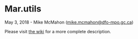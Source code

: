 # Mar.utils

May 3, 2018 - Mike McMahon (mike.mcmahon@dfo-mpo.gc.ca)

Please visit [the wiki](https://github.com/Maritimes/Mar.utils/wiki/home) for a more complete description.